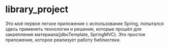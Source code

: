 # library_project
Это моё первое легкое приложение с использование Spring, попытался здесь применить технологии и решения, которые прошёл для закрепления материала(jdbcTemplate, SpringMVC). Это простое приложение, которое реализует работу библиотеки.  
